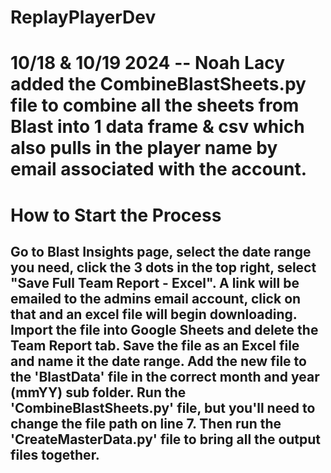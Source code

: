 # ReplayPlayerDev
# 10/18 & 10/19 2024 -- Noah Lacy added the CombineBlastSheets.py file to combine all the sheets from Blast into 1 data frame & csv which also pulls in the player name by email associated with the account. 

# How to Start the Process

## Go to Blast Insights page, select the date range you need, click the 3 dots in the top right, select "Save Full Team Report - Excel". A link will be emailed to the admins email account, click on that and an excel file will begin downloading. Import the file into Google Sheets and delete the Team Report tab. Save the file as an Excel file and name it the date range. Add the new file to the 'BlastData' file in the correct month and year (mmYY) sub folder. Run the 'CombineBlastSheets.py' file, but you'll need to change the file path on line 7. Then run the 'CreateMasterData.py' file to bring all the output files together. 
